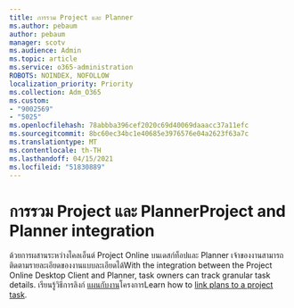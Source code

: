 ```yaml
---
title: การรวม Project และ Planner
ms.author: pebaum
author: pebaum
manager: scotv
ms.audience: Admin
ms.topic: article
ms.service: o365-administration
ROBOTS: NOINDEX, NOFOLLOW
localization_priority: Priority
ms.collection: Adm_O365
ms.custom:
- "9002569"
- "5025"
ms.openlocfilehash: 78abbba396cef2020c69d40069daaacc37a11efc
ms.sourcegitcommit: 8bc60ec34bc1e40685e3976576e04a2623f63a7c
ms.translationtype: MT
ms.contentlocale: th-TH
ms.lasthandoff: 04/15/2021
ms.locfileid: "51830889"
---
```

# <a name="project-and-planner-integration"></a><span data-ttu-id="df9a7-102">การรวม Project และ Planner</span><span class="sxs-lookup"><span data-stu-id="df9a7-102">Project and Planner integration</span></span>

<span data-ttu-id="df9a7-103">ด้วยการผสานระหว่างไคลเอ็นต์ Project Online บนเดสก์ท็อปและ Planner เจ้าของงานสามารถติดตามรายละเอียดของงานแบบละเอียดได้</span><span class="sxs-lookup"><span data-stu-id="df9a7-103">With the integration between the Project Online Desktop Client and Planner, task owners can track granular task details.</span></span> <span data-ttu-id="df9a7-104">เรียนรู้วิธีการลิงก์ [แผนกับงาน](https://www.microsoft.com/microsoft-365/blog/2017/10/30/introducing-new-ways-to-work-in-microsoft-project/)โครงการ</span><span class="sxs-lookup"><span data-stu-id="df9a7-104">Learn how to [link plans to a project task](https://www.microsoft.com/microsoft-365/blog/2017/10/30/introducing-new-ways-to-work-in-microsoft-project/).</span></span>
